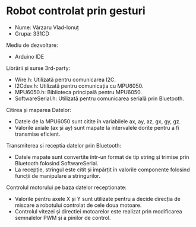 # Robot controlat prin gesturi

- Nume: Vărzaru Vlad-Ionuț 
- Grupa: 331CD
  
Mediu de dezvoltare:

- Arduino IDE

Librării și surse 3rd-party:

- Wire.h: Utilizată pentru comunicarea I2C.
- I2Cdev.h: Utilizată pentru comunicația cu MPU6050.
- MPU6050.h: Biblioteca principală pentru MPU6050.
- SoftwareSerial.h: Utilizată pentru comunicarea serială prin Bluetooth.

Citirea și maparea Datelor:

- Datele de la MPU6050 sunt citite în variabilele ax, ay, az, gx, gy, gz.
- Valorile axiale (ax și ay) sunt mapate la intervalele dorite pentru a fi transmise eficient.

Transmiterea si receptia datelor prin Bluetooth:

- Datele mapate sunt convertite într-un format de tip string și trimise prin Bluetooth folosind SoftwareSerial.
- La recepție, stringul este citit și împărțit în valorile componente folosind funcții de manipulare a stringurilor.

Controlul motorului pe baza datelor receptionate:

- Valorile pentru axele X și Y sunt utilizate pentru a decide direcția de miscare a robotului controlat de cele doua motoare.
- Controlul vitezei și directiei motoarelor este realizat prin modificarea semnalelor PWM și a pinilor de control.
